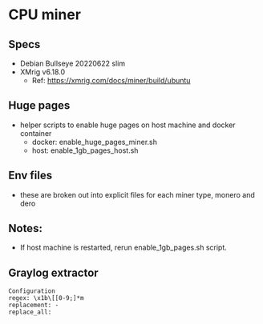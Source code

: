 # CPU miner

## Specs
- Debian Bullseye 20220622 slim
- XMrig v6.18.0
    - Ref: https://xmrig.com/docs/miner/build/ubuntu
## Huge pages
- helper scripts to enable huge pages on host machine and docker container
    - docker:   enable_huge_pages_miner.sh
    - host:     enable_1gb_pages_host.sh

## Env files
- these are broken out into explicit files for each miner type, monero and dero

## Notes:
- If host machine is restarted, rerun enable_1gb_pages.sh script.

## Graylog extractor
```
Configuration
regex: \x1b\[[0-9;]*m
replacement: -
replace_all:
```